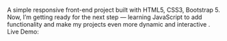 A simple responsive front-end project built with HTML5, CSS3, Bootstrap  5.
Now, I’m getting ready for the next step — learning JavaScript to add functionality and make my projects even more dynamic and interactive .
Live Demo:
